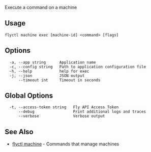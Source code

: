 Execute a command on a machine


## Usage
~~~
flyctl machine exec [machine-id] <command> [flags]
~~~

## Options

~~~
  -a, --app string      Application name
  -c, --config string   Path to application configuration file
  -h, --help            help for exec
  -j, --json            JSON output
      --timeout int     Timeout in seconds
~~~

## Global Options

~~~
  -t, --access-token string   Fly API Access Token
      --debug                 Print additional logs and traces
      --verbose               Verbose output
~~~

## See Also

* [flyctl machine](/docs/flyctl/machine/)	 - Commands that manage machines

